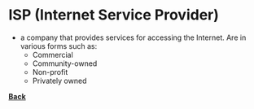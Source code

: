 # ISP (Internet Service Provider)
- a company that provides services for accessing the Internet. Are in various forms such as:
	- Commercial
	- Community-owned
	- Non-profit
	- Privately owned

**[Back](WEBDEVintro.md)** 